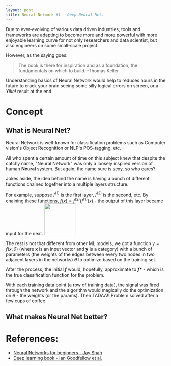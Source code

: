 ```yaml
---
layout: post
title: Neural Network #1 - Deep Neural Net.
---
```


Due to ever-evolving of various data driven industries, tools and frameworks are adapting to become more and more powerful with more enjoyable learning curve for not only researchers and data scientist, but also engineers on some small-scale project. 

However, as the saying goes:

> The book is there for inspiration and as a foundation, the fundamentals on which to build. -Thomas Keller

Understanding basics of Neural Network would help to reduces hours in the future to crack your brain seeing some silly logical errors on screen, or a *Yike!* result at the end.

# Concept
## What is Neural Net?
Neural Network is well-known for classification problems such as Computer vision's Object Recognition or NLP's POS-tagging, etc.

All who spent a certain amount of time on this subject knew that despite the catchy name, "Neural Network" was only a loosely inspired version of human **Neural** system. But again, the name sure is sexy, so who cares?

Jokes aside, the idea behind the name is having a bunch of different functions chained together into a multiple layers structure. 

For example, suppose $f^{(1)}$ is the first layer, $f^{(2)}$ is the second, etc. By chaining these functions, $f(x) = f^{(2)}(f^{(1)}(x)$ - the output of this layer became input for the next.
<img src="https://i.ibb.co/DDnV50L/1200px-Colored-neural-network-svg.png" width="100">

The rest is not that different from other ML models, we got a function $y = f(x, \theta)$ (where **x** is an input vector and **y** is a category) with a bunch of parameters (the weights of the edges between every two nodes in two adjacent layers in the networks) $\theta$ to optimize based on the training set.

After the process, the initial ***f*** would, hopefully, approximate to ___f*___ - which is the true classification function for the problem.

With each training data point (a row of training data), the signal was fired through the network and the algorithm would magically do the optimization on $\theta$ - the weights (or the params). Then TADAA!! Problem solved after a few cups of coffee.

## What makes Neural Net better?



# References:
- [Neural Networks for beginners - Jay Shah](https://blog.statsbot.co/neural-networks-for-beginners-d99f2235efca)
- [Deep learning book - Ian Goodfellow et al.](http://www.deeplearningbook.org/)
